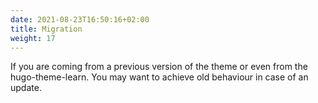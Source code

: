 ```yaml
---
date: 2021-08-23T16:50:16+02:00
title: Migration
weight: 17
---
```


If you are coming from a previous version of the theme or even from the hugo-theme-learn. You may want to achieve old behaviour in case of an update.
